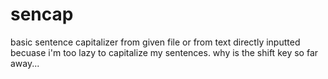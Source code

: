 # sencap

basic sentence capitalizer from given file or from text directly inputted becuase i'm too lazy to capitalize my sentences. why is the shift key so far away...
